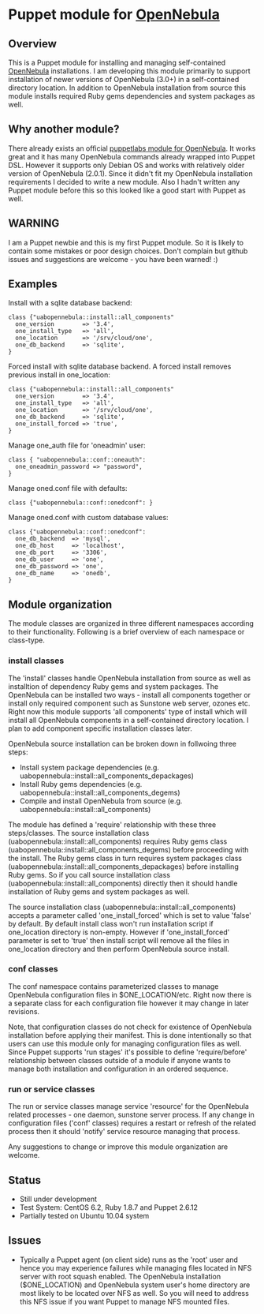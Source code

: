 # Puppet module for [OpenNebula](http://opennebula.org/)

## Overview
This is a Puppet module for installing and managing self-contained [OpenNebula](http://opennebula.org/) installations. I am developing this module primarily to support installation of newer versions of OpenNebula (3.0+) in a self-contained directory location. In addition to OpenNebula installation from source this module installs required Ruby gems dependencies and system packages as well.

## Why another module?
There already exists an official [puppetlabs module for OpenNebula](https://github.com/puppetlabs/puppetlabs-opennebula). It works great and it has many OpenNebula commands already wrapped into Puppet DSL. However it supports only Debian OS and works  with relatively older version of OpenNebula (2.0.1). Since it didn't fit my OpenNebula installation requirements I decided to write a new module. Also I hadn't written any Puppet module before this so this looked like a good start with Puppet as well.

## WARNING
I am a Puppet newbie and this is my first Puppet module. So it is likely to contain some mistakes or poor design choices. Don't complain but github issues and suggestions are welcome - you have been warned! :)

## Examples

Install with a sqlite database backend:

    class {"uabopennebula::install::all_components"
      one_version        => '3.4',
      one_install_type   => 'all',
      one_location       => '/srv/cloud/one',
      one_db_backend     => 'sqlite',
    }
	
Forced install with sqlite database backend. A forced install removes previous install in one_location:

    class {"uabopennebula::install::all_components"
      one_version        => '3.4',
      one_install_type   => 'all',
      one_location       => '/srv/cloud/one',
      one_db_backend     => 'sqlite',
	  one_install_forced => 'true',
    }


Manage one_auth file for 'oneadmin' user:

    class { "uabopennebula::conf::oneauth":
      one_oneadmin_password => "password",
    }

Manage oned.conf file with defaults:

    class {"uabopennebula::conf::onedconf": }
    

Manage oned.conf with custom database values:

    class {"uabopennebula::conf::onedconf":
      one_db_backend  => 'mysql',
      one_db_host     => 'localhost',
      one_db_port     => '3306',
      one_db_user     => 'one',
      one_db_password => 'one',
      one_db_name     => 'onedb',
    }


## Module organization
The module classes are organized in three different namespaces according to their functionality. Following is a brief overview of each namespace or class-type. 
### install classes
The 'install' classes handle OpenNebula installation from source as well as installtion of dependency Ruby gems and system packages. The OpenNebula can be installed two ways - install all components together or  install only required component such as Sunstone web server, ozones etc. Right now this module supports 'all components' type of install which will install all OpenNebula components in a self-contained directory location. I plan to add component specific installation classes later. 

OpenNebula source installation can be broken down in follwoing three steps:
 * Install system package dependencies (e.g. uabopennebula::install::all_components_depackages)
 * Install Ruby gems dependencies (e.g. uabopennebula::install::all_components_degems)
 * Compile and install OpenNebula from source (e.g. uabopennebula::install::all_components)
 
The module has defined a 'require' relationship with these three steps/classes. The source installation class (uabopennebula::install::all_components) requires Ruby gems class (uabopennebula::install::all_components_degems) before proceeding with the install. The Ruby gems class in turn requires system packages class (uabopennebula::install::all_components_depackages) before installing Ruby gems. So if you call source installation class (uabopennebula::install::all_components) directly then it should handle installation of Ruby gems and system packages as well.

The source installation class (uabopennebula::install::all_components) accepts a parameter called 'one_install_forced' which is set to value 'false' by default. By default install class won't run installation script if one_location directory is non-empty. However if 'one_install_forced' parameter is set to 'true' then install script will remove all the files in one_location directory and then perform OpenNebula source install.

### conf classes
The conf namespace contains parameterized classes to manage OpenNebula configuration files in $ONE_LOCATION/etc. Right now there is a separate class for each configuration file however it may change in later revisions. 

Note, that configuration classes do not check for existence of OpenNebula installation before applying their manifest. This is done intentionally so that users can use this module only for managing configuration files as well. Since Puppet supports 'run stages' it's possible to define 'require/before' relationship between classes outside of a module if anyone wants to manage both installation and configuration in an ordered sequence. 

### run or service classes
The run or service classes manage service 'resource' for the OpenNebula related processes - one daemon, sunstone server process. If any change in configuration files ('conf' classes) requires a restart or refresh of the related process then it should 'notify' service resource managing that process. 


Any suggestions to change or improve this module organization are welcome. 

## Status
* Still under development
* Test System: CentOS 6.2, Ruby 1.8.7 and Puppet 2.6.12 
* Partially tested on Ubuntu 10.04 system 


## Issues
 * Typically a Puppet agent (on client side) runs as the 'root' user and hence you may experience failures while managing files located in NFS server with root squash enabled. The OpenNebula installation ($ONE_LOCATION) and OpenNebula system user's home directory are most likely to be located over NFS as well. So you will need to address this NFS issue if you want Puppet to manage NFS mounted files.